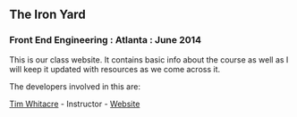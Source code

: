 ## The Iron Yard
### Front End Engineering : Atlanta : June 2014

This is our class website. It contains basic info about the course as well as I will keep it updated with resources as we come across it.

The developers involved in this are:

[Tim Whitacre](https://github.com/twhitacre) - Instructor - [Website](http://timw.co)
